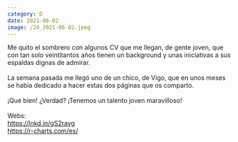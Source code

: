 ```yaml
--- 
category: D 
date: 2021-06-02 
image: /24_2021-06-02.jpeg 
--- 
```


Me quito el sombrero con algunos CV que me llegan, de gente joven, que con tan solo veintitantos años tienen un background y unas iniciativas a sus espaldas dignas de admirar.<br><br>La semana pasada me llegó uno de un chico, de Vigo, que en unos meses se había dedicado a hacer estas dos páginas que os comparto. <br><br>¡Qué bien! ¿Verdad? ¡Tenemos un talento joven maravilloso!<br><br>Webs:  <br>https://lnkd.in/gS2ravg<br>https://r-charts.com/es/